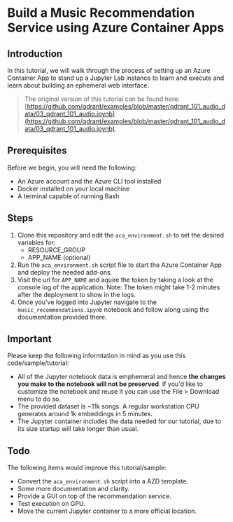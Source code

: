 # Build a Music Recommendation Service using Azure Container Apps


## Introduction
In this tutorial, we will walk through the process of setting up an Azure Container App 
to stand up a Jupyter Lab instance to learn and execute and learn about building an 
ephemeral web interface.

> The original version of this tutorial can be found here: 
> [https://github.com/qdrant/examples/blob/master/qdrant_101_audio_data/03_qdrant_101_audio.ipynb](https://github.com/qdrant/examples/blob/master/qdrant_101_audio_data/03_qdrant_101_audio.ipynb).


## Prerequisites
Before we begin, you will need the following:

* An Azure account and the Azure CLI tool installed
* Docker installed on your local machine
* A terminal capable of running Bash


## Steps
1. Clone this repository and edit the `aca_environment.sh` to set the desired variables for:
    * RESOURCE_GROUP
    * APP_NAME (optional)
2. Run the `aca_environment.sh` script file to start the Azure Container App and deploy the 
   needed add-ons.
3. Visit the url for `APP_NAME` and aquire the token by taking a look at the console log of 
   the application. Note: The token might take 1-2 minutes after the deployment to show in 
   the logs.
4. Once you've logged into Jupyter navigate to the `music_recommendations.ipynb` notebook and
   follow along using the documentation provided there.


## Important
Please keep the following informtation in mind as you use this code/sample/tutorial:
* All of the Jupyter notebook data is emphemeral and hence **the changes you make to the 
  notebook will not be preserved**. If you'd like to customize the notebook and reuse it
  you can use the File > Download menu to do so.
* The provided dataset is ~11k songs. A regular workstation CPU generates around 1k embeddings
  in 5 minutes.
* The Jupyter container includes the data needed for our tutorial, due to its size startup
  will take longer than usual.


## Todo
The following items would improve this tutorial/sample:
* Convert the `aca_environment.sh` script into a AZD template.
* Some more documentation and clarity.
* Provide a GUI on top of the recommendation service.
* Test execution on GPU.
* Move the current Jupyter container to a more official location.